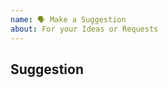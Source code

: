 ```yaml
---
name: 🗣 Make a Suggestion
about: For your Ideas or Requests
---
```


## Suggestion
<!-- Describe your Suggestion/Idea in detail. -->
<!-- Attach Screenshots and Drawings if needed. -->
